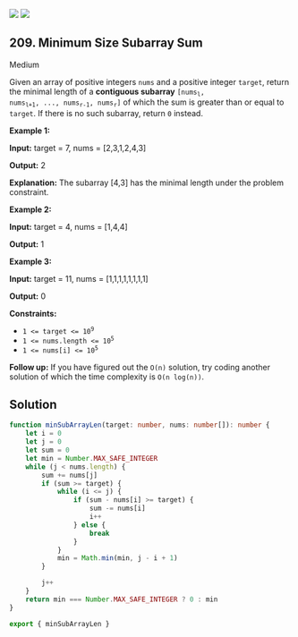 [![](https://img.shields.io/github/stars/LeetCode-in-TypeScript/LeetCode-in-TypeScript?label=Stars&style=flat-square)](https://github.com/LeetCode-in-TypeScript/LeetCode-in-TypeScript)
[![](https://img.shields.io/github/forks/LeetCode-in-TypeScript/LeetCode-in-TypeScript?label=Fork%20me%20on%20GitHub%20&style=flat-square)](https://github.com/LeetCode-in-TypeScript/LeetCode-in-TypeScript/fork)

## 209\. Minimum Size Subarray Sum

Medium

Given an array of positive integers `nums` and a positive integer `target`, return the minimal length of a **contiguous subarray** <code>[nums<sub>l</sub>, nums<sub>l+1</sub>, ..., nums<sub>r-1</sub>, nums<sub>r</sub>]</code> of which the sum is greater than or equal to `target`. If there is no such subarray, return `0` instead.

**Example 1:**

**Input:** target = 7, nums = [2,3,1,2,4,3]

**Output:** 2

**Explanation:** The subarray [4,3] has the minimal length under the problem constraint. 

**Example 2:**

**Input:** target = 4, nums = [1,4,4]

**Output:** 1 

**Example 3:**

**Input:** target = 11, nums = [1,1,1,1,1,1,1,1]

**Output:** 0 

**Constraints:**

*   <code>1 <= target <= 10<sup>9</sup></code>
*   <code>1 <= nums.length <= 10<sup>5</sup></code>
*   <code>1 <= nums[i] <= 10<sup>5</sup></code>

**Follow up:** If you have figured out the `O(n)` solution, try coding another solution of which the time complexity is `O(n log(n))`.

## Solution

```typescript
function minSubArrayLen(target: number, nums: number[]): number {
    let i = 0
    let j = 0
    let sum = 0
    let min = Number.MAX_SAFE_INTEGER
    while (j < nums.length) {
        sum += nums[j]
        if (sum >= target) {
            while (i <= j) {
                if (sum - nums[i] >= target) {
                    sum -= nums[i]
                    i++
                } else {
                    break
                }
            }
            min = Math.min(min, j - i + 1)
        }

        j++
    }
    return min === Number.MAX_SAFE_INTEGER ? 0 : min
}

export { minSubArrayLen }
```
